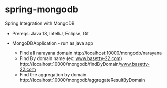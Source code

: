 # spring-mongodb
Spring Integration with MongoDB

- Prereqs: Java 18, IntelliJ, Eclipse, Git
- MongoDBApplication - run as java app

  - Find all narayana domain
  http://localhost:10000/mongodb/narayana
  - Find By domain name (ex: www.basetty-22.com)
  http://localhost:10000/mongodb/findByDomain/www.basetty-22.com
  - Find the aggregation by domain 
  http://localhost:10000/mongodb/aggregateResultByDomain
